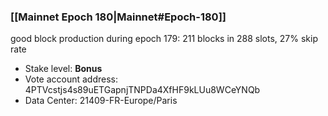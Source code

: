 ### [[Mainnet Epoch 180|Mainnet#Epoch-180]]
good block production during epoch 179: 211 blocks in 288 slots, 27% skip rate
* Stake level: **Bonus**
* Vote account address: 4PTVcstjs4s89uETGapnjTNPDa4XfHF9kLUu8WCeYNQb
* Data Center: 21409-FR-Europe/Paris